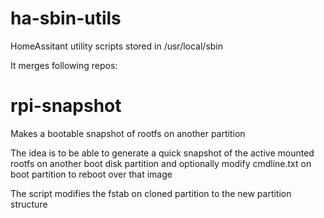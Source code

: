# ha-sbin-utils
HomeAssitant utility scripts stored in /usr/local/sbin

It merges following repos:

# rpi-snapshot
Makes a bootable snapshot of rootfs on another partition

The idea is to be able to generate a quick snapshot of the active mounted rootfs
on another boot disk partition and optionally modify cmdline.txt on boot
partition to reboot over that image

The script modifies the fstab on cloned partition to the new partition structure
